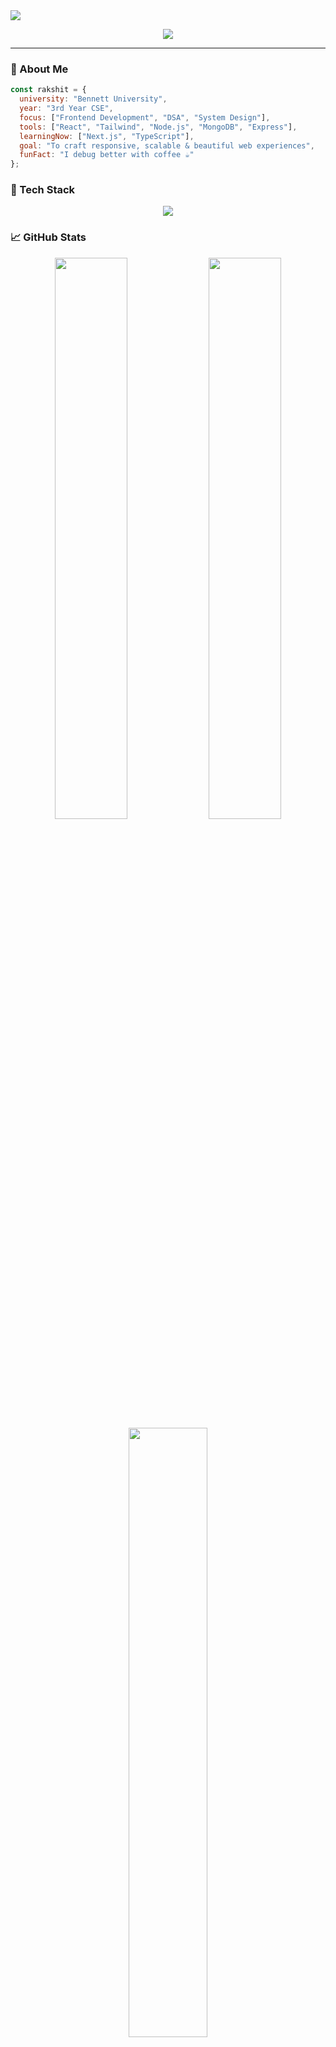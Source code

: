 <!-- Profile Header -->
<img src="https://capsule-render.vercel.app/api?type=waving&color=0E76A8&height=200&section=header&text=Hi%20I'm%20Rakshit%20Garg!👋&fontSize=35&fontColor=ffffff" />

<p align="center">
  <img src="https://readme-typing-svg.herokuapp.com?font=Fira+Code&size=22&pause=1000&color=1AB5F1&center=true&vCenter=true&width=435&lines=Frontend+Developer;3rd+Year+CS+Student;Tech+Enthusiast+%7C+React+Lover;Clean+UI+%2B+Great+UX+Believer" />
</p>

---

### 🌟 About Me

```js
const rakshit = {
  university: "Bennett University",
  year: "3rd Year CSE",
  focus: ["Frontend Development", "DSA", "System Design"],
  tools: ["React", "Tailwind", "Node.js", "MongoDB", "Express"],
  learningNow: ["Next.js", "TypeScript"],
  goal: "To craft responsive, scalable & beautiful web experiences",
  funFact: "I debug better with coffee ☕"
};
```
### 🔧 Tech Stack

<p align="center"> <img src="https://skillicons.dev/icons?i=html,css,tailwind,bootstrap,js,react,nodejs,express,mongodb,git,github,vscode" /> </p>

### 📈 GitHub Stats

<div align="center"> <img src="https://github-readme-stats.vercel.app/api?username=grakshit430&theme=react&show_icons=true" width="48%" /> <img src="https://github-readme-streak-stats.herokuapp.com?user=grakshit430&theme=react" width="48%" /> <br/> <img src="https://github-readme-stats.vercel.app/api/top-langs/?username=grakshit430&layout=compact&theme=react" width="50%" /> </div>

### 🌐 Let's Connect!
<p align="center"> <a href="https://www.linkedin.com/in/rakshitgarg04/" target="_blank"> <img alt="LinkedIn" src="https://img.shields.io/badge/LinkedIn-blue?style=for-the-badge&logo=linkedin&logoColor=white" /> </a> <a href="mailto:grakshit430@gmail.com" target="_blank"> <img alt="Email" src="https://img.shields.io/badge/Gmail-D14836?style=for-the-badge&logo=gmail&logoColor=white" /> </a> <a href="https://github.com/grakshit430" target="_blank"> <img alt="GitHub" src="https://img.shields.io/badge/GitHub-333?style=for-the-badge&logo=github&logoColor=white" /> </a> </p>
